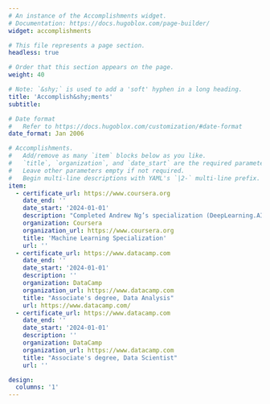 ```yaml
---
# An instance of the Accomplishments widget.
# Documentation: https://docs.hugoblox.com/page-builder/
widget: accomplishments

# This file represents a page section.
headless: true

# Order that this section appears on the page.
weight: 40

# Note: `&shy;` is used to add a 'soft' hyphen in a long heading.
title: 'Accomplish&shy;ments'
subtitle:

# Date format
#   Refer to https://docs.hugoblox.com/customization/#date-format
date_format: Jan 2006

# Accomplishments.
#   Add/remove as many `item` blocks below as you like.
#   `title`, `organization`, and `date_start` are the required parameters.
#   Leave other parameters empty if not required.
#   Begin multi-line descriptions with YAML's `|2-` multi-line prefix.
item:
  - certificate_url: https://www.coursera.org
    date_end: ''
    date_start: '2024-01-01'
    description: "Completed Andrew Ng’s specialization (DeepLearning.AI / Stanford), covering supervised learning, unsupervised learning, and ML best practices."
    organization: Coursera
    organization_url: https://www.coursera.org
    title: 'Machine Learning Specialization'
    url: ''
  - certificate_url: https://www.datacamp.com
    date_end: ''
    date_start: '2024-01-01'
    description: ''
    organization: DataCamp
    organization_url: https://www.datacamp.com
    title: "Associate's degree, Data Analysis"
    url: https://www.datacamp.com/
  - certificate_url: https://www.datacamp.com
    date_end: ''
    date_start: '2024-01-01'
    description: ''
    organization: DataCamp
    organization_url: https://www.datacamp.com
    title: "Associate's degree, Data Scientist"
    url: ''

design:
  columns: '1'
---
```

